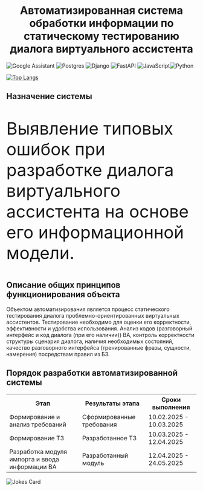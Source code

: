 <h1 align="center">Автоматизированная система обработки информации по статическому тестированию диалога виртуального ассистента</h1>

![Google Assistant](https://img.shields.io/badge/google%20assistant-4285F4?style=for-the-badge&logo=google%20assistant&logoColor=white)
![Postgres](https://img.shields.io/badge/postgres-%23316192.svg?style=for-the-badge&logo=postgresql&logoColor=white) ![Django](https://img.shields.io/badge/django-%23092E20.svg?style=for-the-badge&logo=django&logoColor=white) ![FastAPI](https://img.shields.io/badge/FastAPI-005571?style=for-the-badge&logo=fastapi) ![JavaScript](https://img.shields.io/badge/javascript-%23323330.svg?style=for-the-badge&logo=javascript&logoColor=%23F7DF1E)![Python](https://img.shields.io/badge/python-3670A0?style=for-the-badge&logo=python&logoColor=ffdd54)

<!---Для компактной версии-->
[![Top Langs](https://github-readme-stats.vercel.app/api/top-langs/?username=anuraghazra&layout=compact)](https://github.com/anuraghazra/github-readme-stats)

<h2>Назначение системы</h2>
<p style="font-size: 45px">Выявление типовых ошибок при разработке диалога виртуального ассистента на основе его информационной модели.</p>
<h2>Описание общих принципов функционирования объекта</h2>
<p>Объектом автоматизирования является процесс статического тестирования диалога проблемно-ориентированных виртуальных ассистентов. Тестирование необходимо для оценки его корректности, эффективности и удобства использования. Анализ кодов (разговорный интерфейс и код диалога (при его наличии)) ВА, контроль корректности структуры сценария диалога, наличия необходимых состояний, качество разговорного интерфейса (тренированные фразы, сущности, намерения) посредствам правил из БЗ.</p>

## Порядок разработки автоматизированной системы
<table>
  <th>Этап</th>
  <th>Результаты этапа</th>
  <th>Сроки выполнения</th>

  <tr>
    <td>Формирование и анализ требований</td>
    <td>Сформированные требования</td>
    <td>10.02.2025 - 10.03.2025</td>
  </tr>
  <tr>
    <td>Формирование ТЗ</td>
    <td>Разработанное ТЗ</td>
    <td>10.03.2025 - 12.04.2025</td>
  </tr>
   <tr>
    <td>Разработка модуля импорта и ввода информации ВА</td>
    <td>Разработанный модуль</td>
    <td>12.04.2025 - 24.05.2025</td>
  </tr>
  
</table>


![Jokes Card](https://readme-jokes.vercel.app/api)

